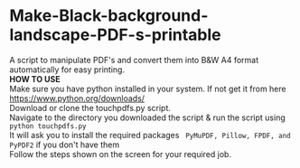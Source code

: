 # Make-Black-background-landscape-PDF-s-printable <br/>
A script to manipulate PDF's and convert them into B&amp;W A4 format automatically for easy printing.<br/>
**HOW TO USE**<br/>
Make sure you have python installed in your system. If not get it from here https://www.python.org/downloads/ <br/>
Download or clone the touchpdfs.py script. <br/>
Navigate to the directory you downloaded the script & run the script using ``` python touchpdfs.py ``` <br/>
It will ask you to install the required packages ```  PyMuPDF, Pillow, FPDF, and PyPDF2 ``` if you don't have them <br/>
Follow the steps shown on the screen for your required job.

